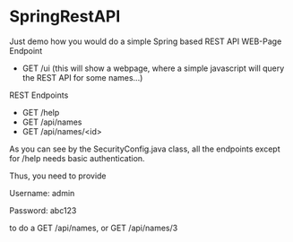 # SpringRestAPI
Just demo how you would do a simple Spring based REST API
WEB-Page Endpoint
* GET /ui
  (this will show a webpage, where a simple javascript will query the REST API for some names...)

REST Endpoints
* GET /help
* GET /api/names
* GET /api/names/\<id\>


As you can see by the SecurityConfig.java class, all the endpoints except for /help needs basic authentication.

Thus, you need to provide

Username: admin

Password: abc123

to do a GET /api/names, or GET /api/names/3


